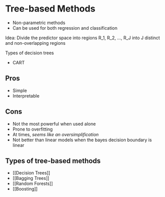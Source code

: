 # Tree-based Methods

- Non-parametric methods
- Can be used for both regression and classification

Idea: Divide the predictor space into regions R_1, R_2, ..., R_J into J distinct and non-overlapping regions

Types of decision trees
- CART

## Pros
- Simple
- Interpretable

## Cons
- Not the most powerful when used alone
- Prone to overfitting
- At times, *seems like an oversimplification*
- Not better than linear models when the bayes decision boundary is linear

## Types of tree-based methods
- [[Decision Trees]]
- [[Bagging Trees]]
- [[Random Forests]]
- [[Boosting]]


